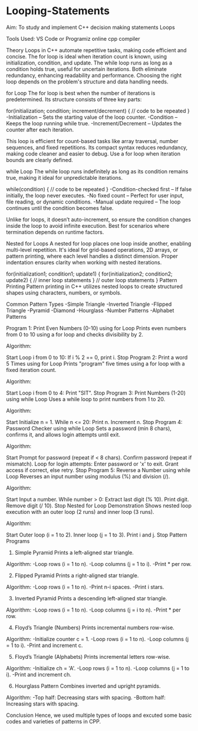 # Looping-Statements

Aim: To study and implement C++ decision making statements Loops

Tools Used: VS Code or Programiz online cpp compiler

Theory
Loops in C++ automate repetitive tasks, making code efficient and concise. The for loop is ideal when iteration count is known, using initialization, condition, and update. The while loop runs as long as a condition holds true, useful for uncertain iterations. Both eliminate redundancy, enhancing readability and performance. Choosing the right loop depends on the problem's structure and data handling needs.

for Loop
The for loop is best when the number of iterations is predetermined. Its structure consists of three key parts:

for(initialization; condition; increment/decrement) {
    // code to be repeated
    }
-Initialization – Sets the starting value of the loop counter. -Condition – Keeps the loop running while true. -Increment/Decrement – Updates the counter after each iteration.

This loop is efficient for count-based tasks like array traversal, number sequences, and fixed repetitions. Its compact syntax reduces redundancy, making code cleaner and easier to debug. Use a for loop when iteration bounds are clearly defined.

while Loop
The while loop runs indefinitely as long as its condition remains true, making it ideal for unpredictable iterations.

while(condition) {
// code to be repeated
}
-Condition-checked first – If false initially, the loop never executes. -No fixed count – Perfect for user input, file reading, or dynamic conditions. -Manual update required – The loop continues until the condition becomes false.

Unlike for loops, it doesn’t auto-increment, so ensure the condition changes inside the loop to avoid infinite execution. Best for scenarios where termination depends on runtime factors.

Nested for Loops
A nested for loop places one loop inside another, enabling multi-level repetition. It's ideal for grid-based operations, 2D arrays, or pattern printing, where each level handles a distinct dimension. Proper indentation ensures clarity when working with nested iterations.

for(initialization1; condition1; update1) {
    for(initialization2; condition2; update2) {
        // inner loop statements
    }
    // outer loop statements
}
Pattern Printing
Pattern printing in C++ utilizes nested loops to create structured shapes using characters, numbers, or symbols.

Common Pattern Types
-Simple Triangle -Inverted Triangle -Flipped Triangle -Pyramid -Diamond -Hourglass -Number Patterns -Alphabet Patterns

Program 1: Print Even Numbers (0-10) using for Loop
Prints even numbers from 0 to 10 using a for loop and checks divisibility by 2.

Algorithm:

Start
Loop i from 0 to 10:
If i % 2 == 0, print i.
Stop
Program 2: Print a word 5 Times using for Loop
Prints "program" five times using a for loop with a fixed iteration count.

Algorithm:

Start
Loop i from 0 to 4:
Print "SIT".
Stop
Program 3: Print Numbers (1-20) using while Loop
Uses a while loop to print numbers from 1 to 20.

Algorithm:

Start
Initialize n = 1.
While n <= 20:
Print n.
Increment n.
Stop
Program 4: Password Checker using while Loop
Sets a password (min 8 chars), confirms it, and allows login attempts until exit.

Algorithm:

Start
Prompt for password (repeat if < 8 chars).
Confirm password (repeat if mismatch).
Loop for login attempts:
Enter password or 'x' to exit.
Grant access if correct, else retry.
Stop
Program 5: Reverse a Number using while Loop
Reverses an input number using modulus (%) and division (/).

Algorithm:

Start
Input a number.
While number > 0:
Extract last digit (% 10).
Print digit.
Remove digit (/ 10).
Stop
Nested for Loop Demonstration
Shows nested loop execution with an outer loop (2 runs) and inner loop (3 runs).

Algorithm:

Start
Outer loop (i = 1 to 2).
Inner loop (j = 1 to 3).
Print i and j.
Stop
Pattern Programs
1. Simple Pyramid Prints a left-aligned star triangle.

Algorithm: -Loop rows (i = 1 to n). -Loop columns (j = 1 to i). -Print * per row.

2. Flipped Pyramid Prints a right-aligned star triangle.

Algorithm: -Loop rows (i = 1 to n). -Print n-i spaces. -Print i stars.

3. Inverted Pyramid Prints a descending left-aligned star triangle.

Algorithm: -Loop rows (i = 1 to n). -Loop columns (j = i to n). -Print * per row.

4. Floyd’s Triangle (Numbers) Prints incremental numbers row-wise.

Algorithm: -Initialize counter c = 1. -Loop rows (i = 1 to n). -Loop columns (j = 1 to i). -Print and increment c.

5. Floyd’s Triangle (Alphabets) Prints incremental letters row-wise.

Algorithm: -Initialize ch = 'A'. -Loop rows (i = 1 to n). -Loop columns (j = 1 to i). -Print and increment ch.

6. Hourglass Pattern Combines inverted and upright pyramids.

Algorithm: -Top half: Decreasing stars with spacing. -Bottom half: Increasing stars with spacing.

Conclusion
Hence, we used multiple types of loops and excuted some basic codes and varieties of patterns in CPP.
